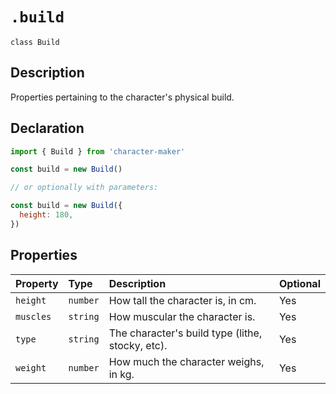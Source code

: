 # `.build`

`class Build`

## Description

Properties pertaining to the character's physical build.

## Declaration

```js
import { Build } from 'character-maker'

const build = new Build()

// or optionally with parameters:

const build = new Build({
  height: 180,
})
```

## Properties

| Property  | Type     | Description                                      | Optional |
| :-------- | :------- | :----------------------------------------------- | :------- |
| `height`  | `number` | How tall the character is, in cm.                | Yes      |
| `muscles` | `string` | How muscular the character is.                   | Yes      |
| `type`    | `string` | The character's build type (lithe, stocky, etc). | Yes      |
| `weight`  | `number` | How much the character weighs, in kg.            | Yes      |
